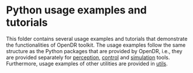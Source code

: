 # Python usage examples and tutorials


This folder contains several usage examples and tutorials that demonstrate the functionalities of OpenDR toolkit.
The usage examples follow the same structure as the Python packages that are provided by OpenDR, i.e., they are provided separately for [perception](perception), [control](control) and [simulation](simulation) tools.
Furthermore, usage examples of other utilities are provided in [utils](utils).
